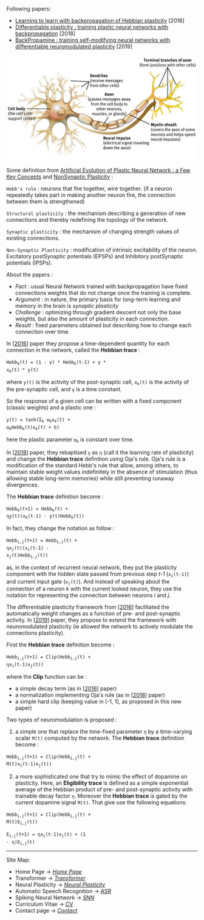 Following papers:
* [Learning to learn with backpropagation of Hebbian plasticity](https://arxiv.org/pdf/1609.02228.pdf) [2016]
* [Differentiable plasticity : training plastic neural networks with backpropagation](https://arxiv.org/pdf/1804.02464.pdf) [2018]
* [BackPropamine : training self-modifying neural networks with differentiable neuromodulated plasticity](https://openreview.net/pdf?id=r1lrAiA5Ym) [2019]

![neuron](images/neuron_synapse_dendrites.jpg)

Some definition from [Artificial Evolution of Plastic Neural Network : a Few Key Concepts](https://hal.archives-ouvertes.fr/hal-01300702/document)
and [NonSynaptic Plasticity](https://en.wikipedia.org/wiki/Nonsynaptic_plasticity) :

<code>Hebb's rule</code> : neurons that fire together, wire together. (if a neuron repeatedly takes part
in making another neuron fire, the connection between them is strengthened)

<code>Structural plasticity</code> : the mechanism describing a generation of new connections and thereby redefining
the topology of the network.

<code>Synaptic plasticity</code> : the mechanism of changing strength values of existing connections.

<code>Non-Synaptic Plasticity</code> : modification of intrinsic excitability of the neuron.
Excitatory postSynaptic potentials (EPSPs) and Inhibitory postSynaptic potentials (IPSPs).

About the papers :

* *Fact* : usual Neural Network trained with backpropagation have fixed connections weights that do not change once the training is complete.
* *Argument* : in nature, the primary basis for long-term learning and memory in the brain is *synaptic plasticity*
* *Challenge* : optimizing through gradient descent not only the base weights, but also the amount of plasticity in each connection.
* *Result* : fixed parameters obtained but describing how to change each connection over time.

In [[2016](https://arxiv.org/pdf/1609.02228.pdf)] paper they propose a time-dependent quantity for each connection
in the network, called the **Hebbian trace** :

<code>Hebb<sub>k</sub>(t) = (1 - &gamma;) * Hebb<sub>k</sub>(t-1) + &gamma; * x<sub>k</sub>(t) * y(t)</code>

where <code>y(t)</code> is the activity of the post-synaptic cell, <code>x<sub>k</sub>(t)</code> is the
activity of the pre-synaptic cell, and <code>&gamma;</code> is a time constant.

So the response of a given cell can be written with a fixed component (classic weights) and a plastic one : 

<code>y(t) = tanh(&Sigma;<sub>k</sub> w<sub>k</sub>x<sub>k</sub>(t) + &alpha;<sub>k</sub>Hebb<sub>k</sub>(t)x<sub>k</sub>(t) + b)</code>

here the plastic parameter <code>&alpha;<sub>k</sub></code> is constant over time.

In [[2018](https://arxiv.org/pdf/1804.02464.pdf)] paper, they rebaptised <code>&gamma;</code> as <code>&eta;</code> (call it the learning rate of plasticity) and change the **Hebbian trace** definition using Oja's rule.
Oja's rule is a modification of the standard Hebb's rule that allow, among others, to maintain stable weight values indefinitely in the absence of stimulation (thus allowing stable long-term memories) while still preventing runaway divergences.

The **Hebbian trace** definition become :

<code>Hebb<sub>k</sub>(t+1) = Hebb<sub>k</sub>(t) + &eta;y(t)(x<sub>k</sub>(t-1) - y(t)Hebb<sub>k</sub>(t))</code>

In fact, they change the notation as follow :

<code>Hebb<sub>i,j</sub>(t+1) = Hebb<sub>i,j</sub>(t) + &eta;x<sub>j</sub>(t)(x<sub>i</sub>(t-1) - x<sub>j</sub>(t)Hebb<sub>i,j</sub>(t))</code>

as, in the context of recurrent neural network, they put the plasticity component with the hidden state passed from previous step *t-1* (<code>x<sub>i</sub>(t-1)</code>) and current input gate (<code>x<sub>j</sub>(t)</code>). And instead of speaking about the connection of a neuron *k* with the current looked neuron, they use the notation for representing the connection between neurons *i* and *j*.

The differentiable plasticity framework from [[2016](https://arxiv.org/pdf/1609.02228.pdf)] facilitated the automatically weight changes as a function of pre- and post-synaptic activity. In [[2019](https://openreview.net/pdf?id=r1lrAiA5Ym)] paper, they propose to extend the framework with neuromodulated plasticity (ie allowed the network to actively modulate the connections plasticity).

First the **Hebbian trace** definition become :

<code>Hebb<sub>i,j</sub>(t+1) = Clip(Hebb<sub>i,j</sub>(t) + &eta;x<sub>i</sub>(t-1)x<sub>j</sub>(t))</code>

where the **Clip** function can be :
* a simple decay term (as in [[2016](https://arxiv.org/pdf/1609.02228.pdf)] paper)
* a normalization implementing Oja's rule (as in [[2018](https://arxiv.org/pdf/1804.02464.pdf)] paper)
* a simple hard clip (keeping value in [-1, 1], as proposed in this new paper)

Two types of neuromodulation is proposed :

1) a simple one that replace the time-fixed parameter <code>&eta;</code> by a time-varying scalar <code>M(t)</code> computed by the network. The **Hebbian trace** definition become : 

<code>Hebb<sub>i,j</sub>(t+1) = Clip(Hebb<sub>i,j</sub>(t) + M(t)x<sub>i</sub>(t-1)x<sub>j</sub>(t))</code>

2) a more sophisticated one that try to mimic the effect of dopamine on plasticity. Here, an **Eligibility trace** is defined as a simple exponential average of the Hebbian product of pre- and post-synaptic activity with trainable decay factor <code>&eta;</code>. Moreover the **Hebbian trace** is gated by the current dopamine signal <code>M(t)</code>. That give use the following equations:

<code>Hebb<sub>i,j</sub>(t+1) = Clip(Hebb<sub>i,j</sub>(t) + M(t)E<sub>i,j</sub>(t))</code>

<code>E<sub>i,j</sub>(t+1) = &eta;x<sub>i</sub>(t-1)x<sub>j</sub>(t) + (1 - &eta;)E<sub>i,j</sub>(t)</code>

---
Site Map:
* Home Page -> *[Home Page](index.md)*
* Transformer -> *[Transformer](transformer.md)*
* Neural Plasticity -> *[Neural Plasticity](plasticity.md)*
* Automatic Speech Recognition -> *[ASR](asr.md)*
* Spiking Neural Network -> *[SNN](snn.md)*
* Curriculum Vitae -> [CV](cv.md)
* Contact page -> *[Contact](contact.md)*
